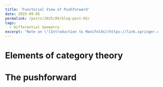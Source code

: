```yaml
---
title: 'Functorial View of Pushforward'
date: 2025-09-05
permalink: /posts/2025/09/blog-post-05/
tags:
  - Differential Geometry
excerpt: "Note on \"[Introduction to Manifolds](https://link.springer.com/book/10.1007/978-1-4419-7400-6)\" by Loring Tu -- especially on the functorial view of pushforward maps"
---
```


# Elements of category theory


# The pushforward